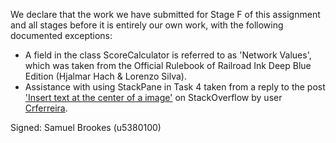 We declare that the work we have submitted for Stage F of this assignment and all stages before it is entirely our own work, with the following documented exceptions:

* A field in the class ScoreCalculator is referred to as 'Network Values', which was taken from the Official Rulebook of Railroad Ink Deep Blue Edition (Hjalmar Hach & Lorenzo Silva).
* Assistance with using StackPane in Task 4 taken from a reply to the post ['Insert text at the center of a image']((https://stackoverflow.com/questions/18165662/insert-text-at-the-center-of-a-image)) on StackOverflow by user [Crferreira](https://stackoverflow.com/users/1050679/crferreira).

Signed: Samuel Brookes (u5380100)
